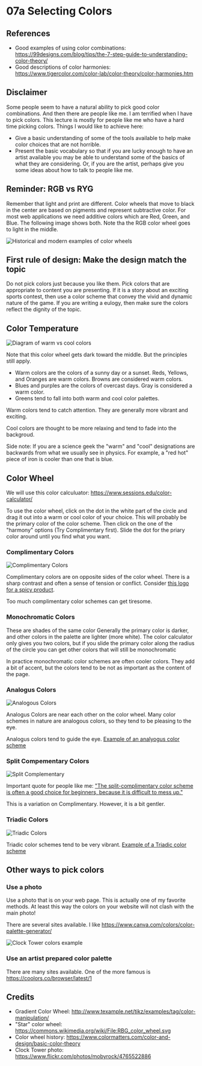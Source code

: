 # 07a Selecting Colors

## References

* Good examples of using color combinations: https://99designs.com/blog/tips/the-7-step-guide-to-understanding-color-theory/
* Good descriptions of color harmonies: https://www.tigercolor.com/color-lab/color-theory/color-harmonies.htm

## Disclaimer

Some people seem to have a natural ability to pick good color combinations.  And then there are people like me.  I am terrified when I have to pick colors.  This lecture is mostly for people like me who have a hard time picking colors.  Things I would like to achieve here:

* Give a basic understanding of some of the tools available to help make color choices that are not horrible.
* Present the basic vocabulary so that if you are lucky enough to have an artist available you may be able to understand some of the basics of what they are considering.  Or, if you are the artist, perhaps give you some ideas about how to talk to people like me.

## Reminder: RGB vs RYG

Remember that light and print are different.  Color wheels that move to black in the center are based on pigments and represent subtractive color.  For most web applications we need additive colors which are Red, Green, and Blue.  The following image shows both.  Note tha the RGB color wheel goes to light in the middle. 

![Historical and modern examples of color wheels](images/theory-wheel-history.jpg)

## First rule of design:  Make the design match the topic

Do not pick colors just because you like them.  Pick colors that are appropriate to content you are presenting.  If it is a story about an exciting sports contest, then use a color scheme that convey the vivid and dynamic nature of the game.  If you are writing a eulogy, then make sure the colors reflect the dignity of the topic.

## Color Temperature

![Diagram of warm vs cool colors](images/Warm-cool-Badge.jpg)

Note that this color wheel gets dark toward the middle.  But the principles still apply.

* Warm colors are the colors of a sunny day or a sunset.  Reds, Yellows, and Oranges are warm colors.  Browns are considered warm colors.
* Blues and purples are the colors of overcast days.  Gray is considered a warm color.
* Greens tend to fall into both warm and cool color palettes.

Warm colors tend to catch attention.  They are generally more vibrant and exciting.

Cool colors are thought to be more relaxing and tend to fade into the backgroud.

Side note:  If you are a science geek the "warm" and "cool" designations are backwards from what we usually see in physics.  For example, a "red hot" piece of iron is cooler than one that is blue.

## Color Wheel

We will use this color calculuator: https://www.sessions.edu/color-calculator/

To use the color wheel, click on the dot in the white part of the circle and drag it out into a warm or cool color of your choice.  This will probably be the primary color of the color scheme.  Then click on the one of the "harmony" options (Try Complimentary first). Slide the dot for the priary color around until you find what you want.

### Complimentary Colors

![Complimentary Colors](images/Complementary.gif)

Complimentary colors are on opposite sides of the color wheel.  There is a sharp contrast and often a sense of tension or conflict.  Consider [this logo for a spicy product](https://99designs-blog.imgix.net/blog/wp-content/uploads/2017/02/attachment_77636549-e1487960828594.jpg?auto=format&q=60&fit=max&w=930).

Too much complimentary color schemes can get tiresome.

### Monochromatic Colors

These are shades of the same color Generally the primary color is darker, and other colors in the palette are lighter (more white).  The color calculator only gives you two colors, but if you slide the primary color along the radius of the circle you can get other colors that will still be monochromatic

In practice monochromatic color schemes are often cooler colors.  They add a bit of accent, but the colors tend to be not as important as the content of the page.

### Analogus Colors

![Analogous Colors](images/Analogous.gif)

Analogus Colors are near each other on the color wheel.  Many color schemes in nature are analogous colors, so they tend to be pleasing to the eye.

Analogus colors tend to guide the eye.  [Example of an analyogus color scheme](https://99designs-blog.imgix.net/blog/wp-content/uploads/2017/02/Screen-Shot-2017-02-23-at-7.56.37-PM.png?auto=format&q=60&fit=max&w=930)

### Split Compementary Colors

![Split Complementary](images/SplitComplementary.gif)

Important quote for people like me: ["The split-complimentary color scheme is often a good choice for beginners, because it is difficult to mess up."](https://www.tigercolor.com/color-lab/color-theory/color-harmonies.htm)

This is a variation on Complimentary.  However, it is a bit gentler.

### Triadic Colors

![Triadic Colors](images/Triad.gif)

Triadic color schemes tend to be very vibrant.  [Example of a Triadic color scheme](https://99designs-blog.imgix.net/blog/wp-content/uploads/2017/02/have-it-your-way.jpg?auto=format&q=60&fit=max&w=930)

## Other ways to pick colors

### Use a photo

Use a photo that is on your web page.  This is actually one of my favorite methods.  At least this way the colors on your website will not clash with the main photo!

There are several sites available.  I like https://www.canva.com/colors/color-palette-generator/

![Clock Tower colors example](images/ClockTowerColors.png)

### Use an artist prepared color palette

There are many sites available.  One of the more famous is https://coolors.co/browser/latest/1

## Credits

* Gradient Color Wheel: http://www.texample.net/tikz/examples/tag/color-manipulation/
* "Star" color wheel: https://commons.wikimedia.org/wiki/File:RBG_color_wheel.svg
* Color wheel history: https://www.colormatters.com/color-and-design/basic-color-theory
* Clock Tower photo: https://www.flickr.com/photos/mobyrock/4765522886